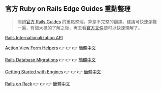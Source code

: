 ## 官方 Ruby on Rails Edge Guides 重點整理

> 閱讀[官方 Rails Guides][edge] 的重點整理，算是不完整的翻譯。建議可快速瀏覽一遍，有個大概的了解之後，再去看[官方文件][edge]便可以快速理解了。

[Rails Internationalization API](/guides/edge-translation/i18n-zh_TW.md)

[Action View Form Helpers](/guides/edge-translation/form-helpers-zh_TW.md) :point_right: :point_right: :point_right: [簡體中文](/guides/edge-translation/form-helpers-zh_CN.md)

[Rails Database Migrations](/guides/edge-translation/migrations-zh_TW.md) :point_right: :point_right: :point_right: [簡體中文](/guides/edge-translation/migrations-zh_CN.md)

[Getting Started with Engines](/guides/edge-translation/engines-zh_TW.md) :point_right: :point_right: :point_right: [簡體中文](/guides/edge-translation/engines-zh_CN.md)

[Rails on Rack](/guides/edge-translation/rails-on-rack-zh_TW.md) :point_right: :point_right: :point_right: [簡體中文](/guides/edge-translation/rails-on-rack-zh_CN.md)

[edge]: http://edgeguides.rubyonrails.org
